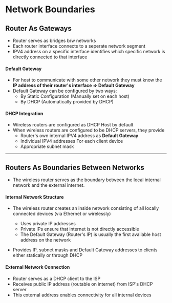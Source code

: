 # Network Boundaries

## Router As Gateways

- Router serves as bridges b/w networks
- Each router interface connects to a seperate network segment
- IPV4 address on a specific interface identifies which specific network is directly connected to that interface

#### Default Gateway

- For host to communicate with some other network they must know the **IP address of their router's interface => Default Gateway**
- Default Gateway can be configured by two ways;
    - By Static Configuration (Manually set on each host)
    - By DHCP (Automatically provided by DHCP)

#### DHCP Integration

- Wireless routers are configured as DHCP Host by default
- When wireless routers are configured to be DHCP servers, they provide 
    - Router's own internal IPV4 address as **Default Gateway**
    - Individual IPV4 addresses For each client device
    - Appropriate subnet mask

---

## Routers As Boundaries Between Networks

- The wireless router serves as the boundary between the local internal network and the external internet.

#### Internal Network Structure

- The wireless router creates an inside network consisting of all locally connected devices (via Ethernet or wirelessly)
    - Uses private IP addresses
    - Private IPs ensure that internet is not directly accessible
    - The Default Gateway (Router's IP) is usually the first available host address on the network

- Provides IP, subnet masks and Default Gateway addresses to clients either statically or through DHCP

#### External Network Connection

- Router serves as a DHCP client to the ISP
- Receives public IP address (routable on internet) from ISP's DHCP server
- This external address enables connectivity for all internal devices



